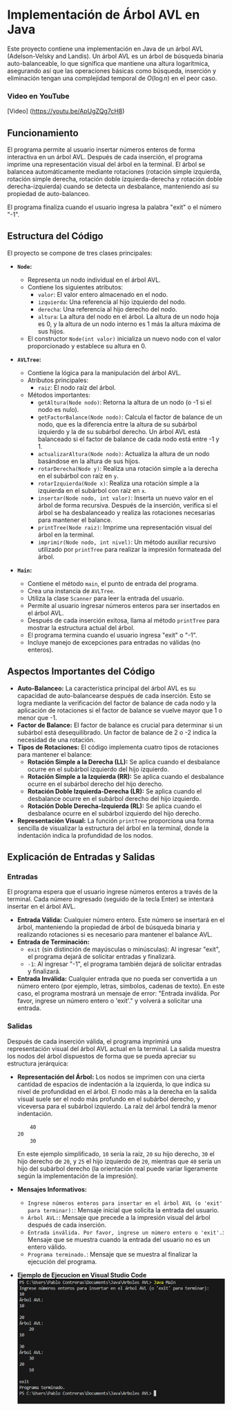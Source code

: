 # Implementación de Árbol AVL en Java

Este proyecto contiene una implementación en Java de un árbol AVL (Adelson-Velsky and Landis). Un árbol AVL es un árbol de búsqueda binaria auto-balanceable, lo que significa que mantiene una altura logarítmica, asegurando así que las operaciones básicas como búsqueda, inserción y eliminación tengan una complejidad temporal de $O(\log n)$ en el peor caso.

### Video en YouTube 
[Video] (https://youtu.be/ApUgZQg7cH8)

## Funcionamiento

El programa permite al usuario insertar números enteros de forma interactiva en un árbol AVL. Después de cada inserción, el programa imprime una representación visual del árbol en la terminal. El árbol se balancea automáticamente mediante rotaciones (rotación simple izquierda, rotación simple derecha, rotación doble izquierda-derecha y rotación doble derecha-izquierda) cuando se detecta un desbalance, manteniendo así su propiedad de auto-balanceo.

El programa finaliza cuando el usuario ingresa la palabra "exit" o el número "-1".

## Estructura del Código

El proyecto se compone de tres clases principales:

* **`Node`:**
    * Representa un nodo individual en el árbol AVL.
    * Contiene los siguientes atributos:
        * `valor`: El valor entero almacenado en el nodo.
        * `izquierda`: Una referencia al hijo izquierdo del nodo.
        * `derecha`: Una referencia al hijo derecho del nodo.
        * `altura`: La altura del nodo en el árbol. La altura de un nodo hoja es 0, y la altura de un nodo interno es 1 más la altura máxima de sus hijos.
    * El constructor `Node(int valor)` inicializa un nuevo nodo con el valor proporcionado y establece su altura en 0.

* **`AVLTree`:**
    * Contiene la lógica para la manipulación del árbol AVL.
    * Atributos principales:
        * `raiz`: El nodo raíz del árbol.
    * Métodos importantes:
        * `getAltura(Node nodo)`: Retorna la altura de un nodo (o -1 si el nodo es nulo).
        * `getFactorBalance(Node nodo)`: Calcula el factor de balance de un nodo, que es la diferencia entre la altura de su subárbol izquierdo y la de su subárbol derecho. Un árbol AVL está balanceado si el factor de balance de cada nodo está entre -1 y 1.
        * `actualizarAltura(Node nodo)`: Actualiza la altura de un nodo basándose en la altura de sus hijos.
        * `rotarDerecha(Node y)`: Realiza una rotación simple a la derecha en el subárbol con raíz en `y`.
        * `rotarIzquierda(Node x)`: Realiza una rotación simple a la izquierda en el subárbol con raíz en `x`.
        * `insertar(Node nodo, int valor)`: Inserta un nuevo valor en el árbol de forma recursiva. Después de la inserción, verifica si el árbol se ha desbalanceado y realiza las rotaciones necesarias para mantener el balance.
        * `printTree(Node raiz)`: Imprime una representación visual del árbol en la terminal.
        * `imprimir(Node nodo, int nivel)`: Un método auxiliar recursivo utilizado por `printTree` para realizar la impresión formateada del árbol.

* **`Main`:**
    * Contiene el método `main`, el punto de entrada del programa.
    * Crea una instancia de `AVLTree`.
    * Utiliza la clase `Scanner` para leer la entrada del usuario.
    * Permite al usuario ingresar números enteros para ser insertados en el árbol AVL.
    * Después de cada inserción exitosa, llama al método `printTree` para mostrar la estructura actual del árbol.
    * El programa termina cuando el usuario ingresa "exit" o "-1".
    * Incluye manejo de excepciones para entradas no válidas (no enteros).

## Aspectos Importantes del Código

* **Auto-Balanceo:** La característica principal del árbol AVL es su capacidad de auto-balancearse después de cada inserción. Esto se logra mediante la verificación del factor de balance de cada nodo y la aplicación de rotaciones si el factor de balance se vuelve mayor que 1 o menor que -1.
* **Factor de Balance:** El factor de balance es crucial para determinar si un subárbol está desequilibrado. Un factor de balance de 2 o -2 indica la necesidad de una rotación.
* **Tipos de Rotaciones:** El código implementa cuatro tipos de rotaciones para mantener el balance:
    * **Rotación Simple a la Derecha (LL):** Se aplica cuando el desbalance ocurre en el subárbol izquierdo del hijo izquierdo.
    * **Rotación Simple a la Izquierda (RR):** Se aplica cuando el desbalance ocurre en el subárbol derecho del hijo derecho.
    * **Rotación Doble Izquierda-Derecha (LR):** Se aplica cuando el desbalance ocurre en el subárbol derecho del hijo izquierdo.
    * **Rotación Doble Derecha-Izquierda (RL):** Se aplica cuando el desbalance ocurre en el subárbol izquierdo del hijo derecho.
* **Representación Visual:** La función `printTree` proporciona una forma sencilla de visualizar la estructura del árbol en la terminal, donde la indentación indica la profundidad de los nodos.

## Explicación de Entradas y Salidas

### Entradas

El programa espera que el usuario ingrese números enteros a través de la terminal. Cada número ingresado (seguido de la tecla Enter) se intentará insertar en el árbol AVL.

* **Entrada Válida:** Cualquier número entero. Este número se insertará en el árbol, manteniendo la propiedad de árbol de búsqueda binaria y realizando rotaciones si es necesario para mantener el balance AVL.
* **Entrada de Terminación:**
    * `exit` (sin distinción de mayúsculas o minúsculas): Al ingresar "exit", el programa dejará de solicitar entradas y finalizará.
    * `-1`: Al ingresar "-1", el programa también dejará de solicitar entradas y finalizará.
* **Entrada Inválida:** Cualquier entrada que no pueda ser convertida a un número entero (por ejemplo, letras, símbolos, cadenas de texto). En este caso, el programa mostrará un mensaje de error: "Entrada inválida. Por favor, ingrese un número entero o 'exit'." y volverá a solicitar una entrada.

### Salidas

Después de cada inserción válida, el programa imprimirá una representación visual del árbol AVL actual en la terminal. La salida muestra los nodos del árbol dispuestos de forma que se pueda apreciar su estructura jerárquica:

* **Representación del Árbol:** Los nodos se imprimen con una cierta cantidad de espacios de indentación a la izquierda, lo que indica su nivel de profundidad en el árbol. El nodo más a la derecha en la salida visual suele ser el nodo más profundo en el subárbol derecho, y viceversa para el subárbol izquierdo. La raíz del árbol tendrá la menor indentación.

    ```
        40
    20
        30
    ```

    En este ejemplo simplificado, `10` sería la raíz, `20` su hijo derecho, `30` el hijo derecho de `20`, y `25` el hijo izquierdo de `20`, mientras que `40` sería un hijo del subárbol derecho (la orientación real puede variar ligeramente según la implementación de la impresión).

* **Mensajes Informativos:**
    * `Ingrese números enteros para insertar en el árbol AVL (o 'exit' para terminar):`: Mensaje inicial que solicita la entrada del usuario.
    * `Árbol AVL:`: Mensaje que precede a la impresión visual del árbol después de cada inserción.
    * `Entrada inválida. Por favor, ingrese un número entero o 'exit'.`: Mensaje que se muestra cuando la entrada del usuario no es un entero válido.
    * `Programa terminado.`: Mensaje que se muestra al finalizar la ejecución del programa.
* **Ejemplo de Ejecucion en Visual Studio Code**
![Imagen Ejemplo](/arbolAVLJava.png)
